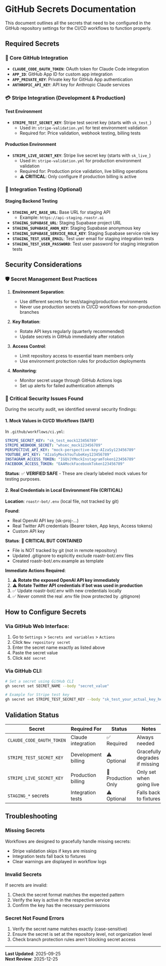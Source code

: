 # GitHub Secrets Documentation

This document outlines all the secrets that need to be configured in the GitHub repository settings for the CI/CD workflows to function properly.

## Required Secrets

### 🔐 Core GitHub Integration
- **`CLAUDE_CODE_OAUTH_TOKEN`**: OAuth token for Claude Code integration
- **`APP_ID`**: GitHub App ID for custom app integration
- **`APP_PRIVATE_KEY`**: Private key for GitHub App authentication
- **`ANTHROPIC_API_KEY`**: API key for Anthropic Claude services

### 💳 Stripe Integration (Development & Production)

#### Test Environment
- **`STRIPE_TEST_SECRET_KEY`**: Stripe test secret key (starts with `sk_test_`)
  - Used in: `stripe-validation.yml` for test environment validation
  - Required for: Price validation, webhook testing, billing tests

#### Production Environment  
- **`STRIPE_LIVE_SECRET_KEY`**: Stripe live secret key (starts with `sk_live_`)
  - Used in: `stripe-validation.yml` for production environment validation
  - Required for: Production price validation, live billing operations
  - **⚠️ CRITICAL**: Only configure if production billing is active

### 🧪 Integration Testing (Optional)

#### Staging Backend Testing
- **`STAGING_API_BASE_URL`**: Base URL for staging API
  - Example: `https://api-staging.roastr.ai`
- **`STAGING_SUPABASE_URL`**: Staging Supabase project URL
- **`STAGING_SUPABASE_ANON_KEY`**: Staging Supabase anonymous key
- **`STAGING_SUPABASE_SERVICE_ROLE_KEY`**: Staging Supabase service role key
- **`STAGING_TEST_USER_EMAIL`**: Test user email for staging integration tests
- **`STAGING_TEST_USER_PASSWORD`**: Test user password for staging integration tests

## Security Considerations

### 🛡️ Secret Management Best Practices

1. **Environment Separation**: 
   - Use different secrets for test/staging/production environments
   - Never use production secrets in CI/CD workflows for non-production branches

2. **Key Rotation**:
   - Rotate API keys regularly (quarterly recommended)
   - Update secrets in GitHub immediately after rotation

3. **Access Control**:
   - Limit repository access to essential team members only
   - Use environment protection rules for production deployments

4. **Monitoring**:
   - Monitor secret usage through GitHub Actions logs
   - Set up alerts for failed authentication attempts

### 🚨 Critical Security Issues Found

During the security audit, we identified several security findings:

#### 1. Mock Values in CI/CD Workflows (SAFE)
In `.github/workflows/ci.yml`:
```yaml
STRIPE_SECRET_KEY: "sk_test_mock123456789"
STRIPE_WEBHOOK_SECRET: "whsec_mock123456789" 
PERSPECTIVE_API_KEY: "mock-perspective-key-AIzaSy123456789"
YOUTUBE_API_KEY: "AIzaSyMockYouTubeKey123456789"
INSTAGRAM_ACCESS_TOKEN: "IGQVJYMockInstagramToken123456789"
FACEBOOK_ACCESS_TOKEN: "EAAMockFacebookToken123456789"
```
**Status**: ✅ **VERIFIED SAFE** - These are clearly labeled mock values for testing purposes.

#### 2. Real Credentials in Local Environment File (CRITICAL)
**Location**: `roastr-bot/.env` (local file, not tracked by git)

**Found**: 
- Real OpenAI API key (sk-proj-...)
- Real Twitter API credentials (Bearer token, App keys, Access tokens)
- Custom API key

**Status**: 🔴 **CRITICAL BUT CONTAINED** 
- File is NOT tracked by git (not in remote repository)
- Updated .gitignore to explicitly exclude roastr-bot/.env files
- Created roastr-bot/.env.example as template

**Immediate Actions Required**:
1. ⚠️ **Rotate the exposed OpenAI API key immediately**
2. ⚠️ **Rotate Twitter API credentials if bot was used in production** 
3. ✅ Update roastr-bot/.env with new credentials locally
4. ✅ Never commit the real .env file (now protected by .gitignore)

## How to Configure Secrets

### Via GitHub Web Interface:
1. Go to `Settings` > `Secrets and variables` > `Actions`
2. Click `New repository secret`
3. Enter the secret name exactly as listed above
4. Paste the secret value
5. Click `Add secret`

### Via GitHub CLI:
```bash
# Set a secret using GitHub CLI
gh secret set SECRET_NAME --body "secret_value"

# Example for Stripe test key
gh secret set STRIPE_TEST_SECRET_KEY --body "sk_test_your_actual_key_here"
```

## Validation Status

| Secret | Required For | Status | Notes |
|--------|-------------|---------|-------|
| `CLAUDE_CODE_OAUTH_TOKEN` | Claude integration | ✅ Required | Always needed |
| `STRIPE_TEST_SECRET_KEY` | Development billing | ⚠️ Optional | Gracefully degrades if missing |
| `STRIPE_LIVE_SECRET_KEY` | Production billing | 🔴 Production Only | Only set when going live |
| `STAGING_*` secrets | Integration tests | ⚠️ Optional | Falls back to fixtures |

## Troubleshooting

### Missing Secrets
Workflows are designed to gracefully handle missing secrets:
- Stripe validation skips if keys are missing
- Integration tests fall back to fixtures
- Clear warnings are displayed in workflow logs

### Invalid Secrets
If secrets are invalid:
1. Check the secret format matches the expected pattern
2. Verify the key is active in the respective service
3. Confirm the key has the necessary permissions

### Secret Not Found Errors
1. Verify the secret name matches exactly (case-sensitive)
2. Ensure the secret is set at the repository level, not organization level
3. Check branch protection rules aren't blocking secret access

---

**Last Updated**: 2025-09-25  
**Next Review**: 2025-12-25